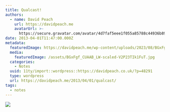 ```yaml
---
title: Qualcast!
authors:
  - name: David Peach
    url: https://davidpeach.me
    avatarUrl: >-
      https://secure.gravatar.com/avatar/4d7faf5eee1f055a85788c44936b8995eaab6dfb004e7854ec747ccb272e91ee?s=96&d=mm&r=g
date: 2013-04-01T11:47:00.000Z
metadata:
  featuredImage: https://davidpeach.me/wp-content/uploads/2023/08/BGxFgf_CUAAB_LW-scaled.jpg
  media:
    featuredImage: /assets/BGxFgf_CUAAB_LW-scaled-V2P23TIk1FuT.jpg
  categories:
    - Notes
  uuid: 11ty/import::wordpress::https://davidpeach.co.uk/?p=48291
  type: wordpress
  url: https://davidpeach.me/2013/04/01/qualcast/
tags:
  - notes
---
```

[![](/assets/BGxFgf_CUAAB_LW-2048x1536-OGANOkpJGJjF.jpg)](/assets/BGxFgf_CUAAB_LW-2048x1536-OGANOkpJGJjF.jpg)